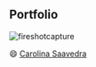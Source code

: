 ## Portfolio
![fireshotcapture](https://user-images.githubusercontent.com/32284565/38092220-04ab3a42-333e-11e8-9112-8d75048420fb.png)

:smile: [Carolina Saavedra](https://github.com/saahub)

